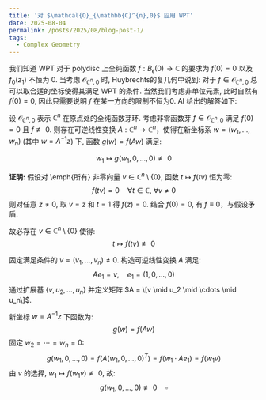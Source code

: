 ```yaml
---
title: '对 $\mathcal{O}_{\mathbb{C}^{n},0}$ 应用 WPT'
date: 2025-08-04
permalink: /posts/2025/08/blog-post-1/
tags:
  - Complex Geometry
---
```



我们知道 WPT 对于 polydisc 上全纯函数 $f:B_{\epsilon}(0)\to \mathbb{C}$ 的要求为 $f(0)=0$ 以及 $f_{0}(z_1)$ 不恒为 0. 当考虑 $\mathcal{O}_ {\mathbb{C}^n,0}$ 时, Huybrechts的复几何中说到: 对于 $f\in\mathcal{O}_{\mathbb{C}^n,0}$ 总可以取合适的坐标使得其满足 WPT 的条件. 当然我们考虑非单位元素, 此时自然有 $f(0)=0$, 因此只需要说明 $f$ 在某一方向的限制不恒为0. AI 给出的解答如下:

设 $\mathcal{O}_ {\mathbb{C}^n,0}$ 表示 $\mathbb{C}^n$ 在原点处的全纯函数芽环. 考虑非零函数芽 $f \in \mathcal{O}_{\mathbb{C}^n,0}$ 满足 $f(0) = 0$ 且 $f \not\equiv 0$. 则存在可逆线性变换 $A: \mathbb{C}^n \to \mathbb{C}^n$，使得在新坐标系 $w = (w_1, \dots, w_n)$ (其中 $w = A^{-1}z$) 下, 函数 $g(w) = f(Aw)$ 满足:

$$ w_1 \mapsto g(w_1, 0, \dots, 0) \not\equiv 0 $$

**证明:** 假设对 \emph{所有} 非零向量 $v \in \mathbb{C}^n \setminus \{0\}$, 函数 $t \mapsto f(tv)$ 恒为零:
$$
f(tv) = 0 \quad \forall t \in \mathbb{C}, \ \forall v \neq 0
$$
则对任意 $z \neq 0$, 取 $v = z$ 和 $t = 1$ 得 $f(z) = 0$. 结合 $f(0) = 0$, 有 $f \equiv 0$，与假设矛盾.

故必存在 $v \in \mathbb{C}^n \setminus \{0\}$ 使得:
$$
t \mapsto f(tv) \not\equiv 0
$$

固定满足条件的 $v = (v_1, \dots, v_n) \neq 0$. 构造可逆线性变换 $A$ 满足:
$$
A e_1 = v, \quad e_1 = (1, 0, \dots, 0)
$$
通过扩展基 $\{v, u_2, \dots, u_n\}$ 并定义矩阵 $A = \[v \mid u_2 \mid \cdots \mid u_n\]$.

新坐标 $w = A^{-1}z$ 下函数为:
$$
g(w) = f(Aw)
$$
固定 $w_2 = \cdots = w_n = 0$:
$$
g(w_1, 0, \dots, 0) = f(A(w_1, 0, \dots, 0)^T) = f(w_1 \cdot A e_1) = f(w_1 v)
$$
由 $v$ 的选择, $w_1 \mapsto f(w_1 v) \not\equiv 0$, 故:
$$
g(w_1, 0, \dots, 0) \not\equiv 0 \quad \square
$$
